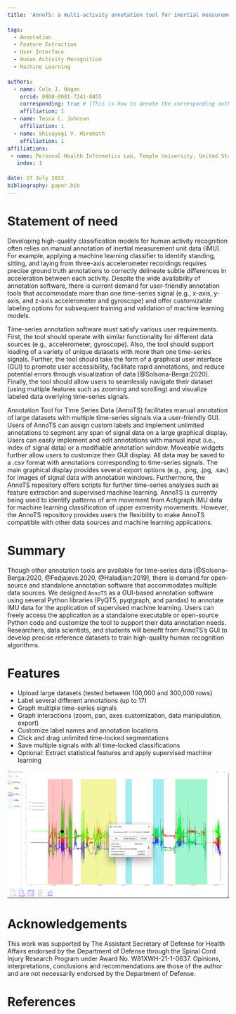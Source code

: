 ```yaml
---
title: 'AnnoTS: a multi-activity annotation tool for inertial measurement unit data'

tags:
  - Annotation
  - Feature Extraction
  - User Interface
  - Human Activity Recognition
  - Machine Learning

authors:
  - name: Cole J. Hagen
    orcid: 0000-0001-7241-8455
    corresponding: true # (This is how to denote the corresponding author)
    affiliation: 1 
  - name: Tessa C. Johnson
    affiliation: 1
  - name: Shivayogi V. Hiremath
    affiliation: 1
affiliations:
 - name: Personal Health Informatics Lab, Temple University, United States
   index: 1

date: 27 July 2022
bibliography: paper.bib
---
```

# Statement of need
Developing high-quality classification models for human activity recognition often relies on manual annotation of inertial measurement unit data (IMU). For example, applying a machine learning classifier to identify standing, sitting, and laying from three-axis accelerometer recordings requires precise ground truth annotations to correctly delineate subtle differences in acceleration between each activity. Despite the wide availability of annotation software, there is current demand for user-friendly annotation tools that accommodate more than one time-series signal (e.g., x-axis, y-axis, and z-axis accelerometer and gyroscope) and offer customizable labeling options for subsequent training and validation of machine learning models. 

Time-series annotation software must satisfy various user requirements. First, the tool should operate with similar functionality for different data sources (e.g., accelerometer, gyroscope). Also, the tool should support loading of a variety of unique datasets with more than one time-series signals. Further, the tool should take the form of a graphical user interface (GUI) to promote user accessibility, facilitate rapid annotations, and reduce potential errors through visualization of data [@Solsona-Berga:2020]. Finally, the tool should allow users to seamlessly navigate their dataset (using multiple features such as zooming and scrolling) and visualize labeled data overlying time-series signals.

Annotation Tool for Time Series Data (AnnoTS) facilitates manual annotation of large datasets with multiple time-series signals via a user-friendly GUI. Users of AnnoTS can assign custom labels and implement unlimited annotations to segment any span of signal data on a large graphical display. Users can easily implement and edit annotations with manual input (i.e., index of signal data) or a modifiable annotation window. Moveable widgets further allow users to customize their GUI display. All data may be saved to a .csv format with annotations corresponding to time-series signals. The main graphical display provides several export options (e.g., .png, .jpg, .sav) for images of signal data with annotation windows. Furthermore, the AnnoTS repository offers scripts for further time-series analyses such as feature extraction and supervised machine learning.  AnnoTS is currently being used to identify patterns of arm movement from Actigraph IMU data for machine learning classification of upper extremity movements. However, the AnnoTS repository provides users the flexibility to make AnnoTS compatible with other data sources and machine learning applications.

# Summary
Though other annotation tools are available for time-series data [@Solsona-Berga:2020, @Fedjajevs:2020, @Haladjian:2019], there is demand for open-source and standalone annotation software that accommodates multiple data sources. We designed `AnnoTS` as a GUI-based annotation software using several Python libraries (PyQT5, pyqtgraph, and pandas) to annotate IMU data for the application of supervised machine learning. Users can freely access the application as a standalone executable or open-source Python code and customize the tool to support their data annotation needs. Researchers, data scientists, and students will benefit from AnnoTS’s GUI to develop precise reference datasets to train high-quality human recognition algorithms. 

# Features
-	Upload large datasets (tested between 100,000 and 300,000 rows)
-	Label several different annotations (up to 17)
-	Graph multiple time-series signals
-	Graph interactions (zoom, pan, axes customization, data manipulation, export)
-	Customize label names and annotation locations
-	Click and drag unlimited time-locked segmentations
-	Save multiple signals with all time-locked classifications
-	Optional: Extract statistical features and apply supervised machine learning

![Example project using accelerometry data to assess 5 arm activities (e.g., reaching, lifting, etc.) with corresponding color-coded annotations over the course of over 160,000 data points. Customized labels are visible on the left of the GUI. Tools are shown at the bottom of the GUI. The user can use the “Time Tool” (represented by the black line with the black circle cursor) to retrieve information about a specific data point (visible in the middle of the GUI). /label{fig:fig1}](graphicalabstractfig.png)


# Acknowledgements
This work was supported by The Assistant Secretary of Defense for Health Affairs endorsed by the Department of Defense through the Spinal Cord Injury Research Program under Award No. W81XWH-21-1-0637. Opinions, interpretations, conclusions and recommendations are those of the author and are not necessarily endorsed by the Department of Defense.

# References


